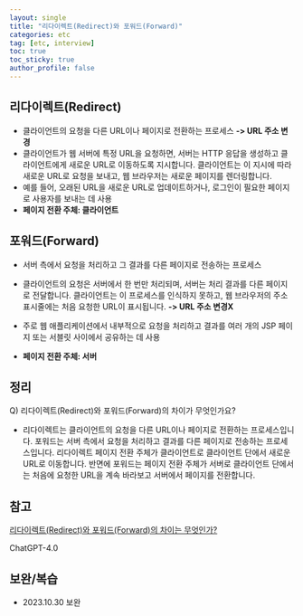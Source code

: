 ```yaml
---
layout: single
title: "리다이렉트(Redirect)와 포워드(Forward)"
categories: etc
tag: [etc, interview]
toc: true
toc_sticky: true
author_profile: false
---
```

## 리다이렉트(Redirect)

* 클라이언트의 요청을 다른 URL이나 페이지로 전환하는 프로세스 **-> URL 주소 변경**
* 클라이언트가 웹 서버에 특정 URL을 요청하면, 서버는 HTTP 응답을 생성하고 클라이언트에게 새로운 URL로 이동하도록 지시합니다. 클라이언트는 이 지시에 따라 새로운 URL로 요청을 보내고, 웹 브라우저는 새로운 페이지를 렌더링합니다.
* 예를 들어, 오래된 URL을 새로운 URL로 업데이트하거나, 로그인이 필요한 페이지로 사용자를 보내는 데 사용
* **페이지 전환 주체: 클라이언트**



## 포워드(Forward)

* 서버 측에서 요청을 처리하고 그 결과를 다른 페이지로 전송하는 프로세스

* 클라이언트의 요청은 서버에서 한 번만 처리되며, 서버는 처리 결과를 다른 페이지로 전달합니다. 클라이언트는 이 프로세스를 인식하지 못하고, 웹 브라우저의 주소 표시줄에는 처음 요청한 URL이 표시됩니다. **-> URL 주소 변경X**
* 주로 웹 애플리케이션에서 내부적으로 요청을 처리하고 결과를 여러 개의 JSP 페이지 또는 서블릿 사이에서 공유하는 데 사용
* **페이지 전환 주체: 서버**



## 정리

Q) 리다이렉트(Redirect)와 포워드(Forward)의 차이가 무엇인가요?

* 리다이렉트는 클라이언트의 요청을 다른 URL이나 페이지로 전환하는 프로세스입니다. 포워드는 서버 측에서 요청을 처리하고 결과를 다른 페이지로 전송하는 프로세스입니다. 리다이렉트 페이지 전환 주체가 클라이언트로 클라이언트 단에서 새로운 URL로 이동합니다. 반면에 포워드는 페이지 전환 주체가 서버로 클라이언트 단에서는 처음에 요청한 URL을 계속 바라보고 서버에서 페이지를 전환합니다. 




## 참고

<a href="https://kotlinworld.com/329#%EB%A-%AC%EB%-B%A-%EC%-D%B-%EB%A-%--%ED%-A%B-%EC%--%--%--%ED%-F%AC%EC%-B%-C%EB%--%-C%EC%-D%--%--%EC%--%AC%EC%-A%A-" target="_blank">리다이렉트(Redirect)와 포워드(Forward)의 차이는 무엇인가?</a>

ChatGPT-4.0



## 보완/복습

* 2023.10.30 보완
